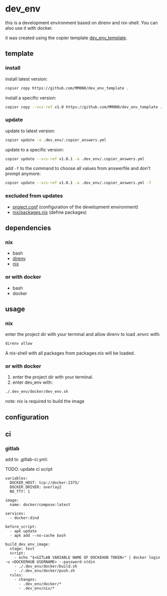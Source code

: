 # dev_env
this is a development environment based on direnv and nix-shell.
You can also use it with docker.

it was created using the copier template [dev_env_template](https://github.com/MM0N0/dev_env_template).

## template

### install
install latest version:
```bash
copier copy https://github.com/MM0N0/dev_env_template .
```

install a specific version:
```bash
copier copy --vcs-ref v1.0 https://github.com/MM0N0/dev_env_template .
```

### update

update to latest version:
```bash
copier update -a .dev_env/.copier_answers.yml
```

update to a specific version:
```bash
copier update --vcs-ref v1.0.1 -a .dev_env/.copier_answers.yml
```

add `-f` to the command to choose all values from answerfile and don't prompt anymore:
```bash
copier update --vcs-ref v1.0.1 -a .dev_env/.copier_answers.yml -f
```

### excluded from updates
- [project.conf](project.conf)
  (configuration of the development environment)
- [nix/packages.nix](nix/packages.nix)
  (define packages)

## dependencies
### nix
- bash
- [direnv](https://direnv.net/)
- [nix](https://nixos.org/download/#download-nix)

### or with docker
- bash
- docker

## usage

### nix
enter the project dir with your terminal and allow direnv to load .envrc with:
```bash
direnv allow
```
A nix-shell with all packages from packages.nix will be loaded.

### or with docker
1. enter the project dir with your terminal.
2. enter dev_env with:
```bash
./.dev_env/docker/dev_env.sh
```

note: nix is required to build the image

## configuration



## ci

### gitlab
add to .gitlab-ci.yml:

TODO: update ci script

```
variables:
  DOCKER_HOST: tcp://docker:2375/
  DOCKER_DRIVER: overlay2
  NO_TTY: 1

image:
  name: docker/compose:latest

services:
  - docker:dind

before_script:
  - apk update
  - apk add --no-cache bash

build_dev_env_image:
  stage: test
  script:
    - echo "$<GITLAB VARIABLE NAME OF DOCKEHUB TOKEN>" | docker login -u <DOCKERHUB USERNAME> --password-stdin
    - ./.dev_env/docker/build.sh
    - ./.dev_env/docker/push.sh
  rules:
    - changes:
      - .dev_env/docker/*
      - .dev_env/nix/*

```
